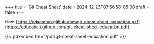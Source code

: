 +++
title = 'Git Cheat Sheet'
date = 2024-12-23T07:56:58-05:00
draft = false
+++

from [https://education.github.com/git-cheat-sheet-education.pdf](https://education.github.com/git-cheat-sheet-education.pdf):

{{< pdfembed file="/pdf/git-cheat-sheet-education.pdf" >}}
